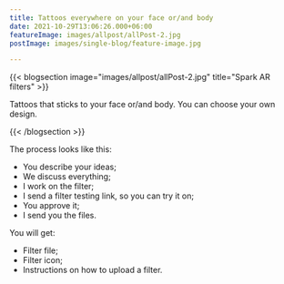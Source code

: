 ```yaml
---
title: Tattoos everywhere on your face or/and body
date: 2021-10-29T13:06:26.000+06:00
featureImage: images/allpost/allPost-2.jpg
postImage: images/single-blog/feature-image.jpg

---
```

{{< blogsection image="images/allpost/allPost-2.jpg" title="Spark AR filters" >}}

Tattoos that sticks to your face or/and body. You can choose your own design.

{{< /blogsection >}}

The process looks like this:

* You describe your ideas;
* We discuss everything;
* I work on the filter;
* I send a filter testing link, so you can try it on;
* You approve it;
* I send you the files.

You will get:

* Filter file;
* Filter icon;
* Instructions on how to upload a filter.